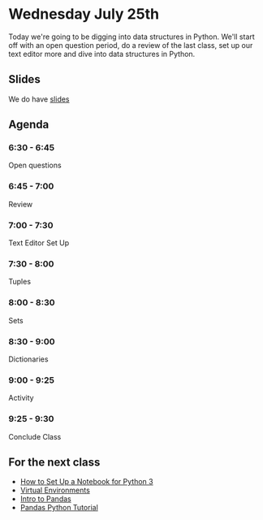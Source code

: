 # Wednesday July 25th
Today we're going to be digging into data structures in Python. We'll start off with an open question period, do a review of the last class, set up our text editor more and dive into data structures in Python.

## Slides
We do have [slides](http://jessicagarson.com/NYU-Intro-to-Python-March-5/#/)

## Agenda
### 6:30 - 6:45
Open questions
### 6:45 - 7:00
Review
### 7:00 - 7:30
Text Editor Set Up
### 7:30 - 8:00
Tuples
### 8:00 - 8:30
Sets
### 8:30 - 9:00
Dictionaries
### 9:00 - 9:25
Activity
### 9:25 - 9:30
Conclude Class

## For the next class
- [How to Set Up a Notebook for Python 3](https://www.digitalocean.com/community/tutorials/how-to-set-up-jupyter-notebook-for-python-3)
- [Virtual Environments](https://realpython.com/blog/python/python-virtual-environments-a-primer/)
- [Intro to Pandas]( https://hackernoon.com/intro-to-pandas-1-an-absolute-beginners-guide-to-machine-learning-and-data-science-a1fed3a6f0f3)
- [Pandas Python Tutorial](https://www.dataquest.io/blog/pandas-python-tutorial/)
